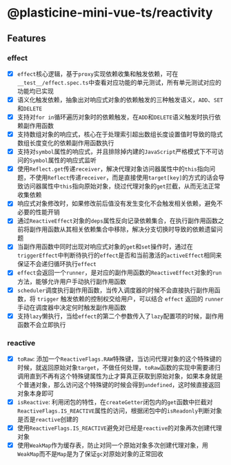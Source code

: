 # @plasticine-mini-vue-ts/reactivity

## Features

### effect

- [x] `effect`核心逻辑，基于`proxy`实现依赖收集和触发依赖，可在`__test__/effect.spec.ts`中查看对应功能的单元测试，所有单元测试对应的功能均已实现
- [x] 语义化触发依赖，抽象出对响应式对象的依赖触发的三种触发语义，`ADD`、`SET`和`DELETE`
- [x] 支持对`for in`循环遍历对象时的依赖触发，在`ADD`和`DELETE`语义触发时执行依赖副作用函数
- [x] 支持数组对象的响应式，核心在于处理索引超出数组长度设置值时导致的隐式数组长度变化的依赖副作用函数执行
- [x] 支持对`symbol`属性的响应式，并且排除掉内建的`JavaScript`严格模式下不可访问的`Symbol`属性的响应式监听
- [x] 使用`Reflect.get`传递`receiver`，解决代理对象访问器属性中的`this`指向问题，不使用`Reflect`传递`receiver`，而是直接使用`target[key]`的方式的话会导致访问器属性中`this`指向原始对象，绕过代理对象的`get`拦截，从而无法正常收集依赖
- [x] 响应式对象修改时，如果修改前后值没有发生变化不会触发相关依赖，避免不必要的性能开销
- [x] 通过`ReactiveEffect`对象的`deps`属性反向记录依赖集合，在执行副作用函数之前将副作用函数从其相关依赖集合中移除，解决分支切换时导致的依赖遗留问题
- [x] 当副作用函数中同时出现对响应式对象的`get`和`set`操作时，通过在`triggerEffect`中判断待执行的`effect`是否和当前激活的`activeEffect`相同来保证不会递归循环执行`effect`
- [x] `effect`会返回一个`runner`，是对应的副作用函数的`ReactiveEffect`对象的`run`方法，能够允许用户手动执行副作用函数
- [x] `scheduler`调度执行副作用函数，当传入调度器的时候不会直接执行副作用函数，将 `trigger` 触发依赖的控制权交给用户，可以结合 `effect` 返回的 `runner` 手动在调度器中决定何时触发副作用函数
- [x] 支持`lazy`懒执行，当给`effect`的第二个参数传入了`lazy`配置项的时候，副作用函数不会立即执行

### reactive

- [x] `toRaw`: 添加一个`ReactiveFlags.RAW`特殊键，当访问代理对象的这个特殊键的时候，就返回原始对象`target`，不做任何处理，`toRaw`函数的实现中需要递归调用直到不再有这个特殊键属性为止才算真正获取到原始对象，如果本身就是个普通对象，那么访问这个特殊键的时候会得到`undefined`，这时候直接返回对象本身即可
- [x] `isReactive`: 利用闭包的特性，在`createGetter`闭包内的`get`函数中拦截对`ReactiveFlags.IS_REACTIVE`属性的访问，根据闭包中的`isReadonly`判断对象是否是`reactive`创建的
- [x] 使用`ReactiveFlags.IS_REACTIVE`避免对已经是`reactive`的对象再次创建代理对象
- [x] 使用`WeakMap`作为缓存表，防止对同一个原始对象多次创建代理对象，用`WeakMap`而不是`Map`是为了保证`gc`对原始对象的正常回收
